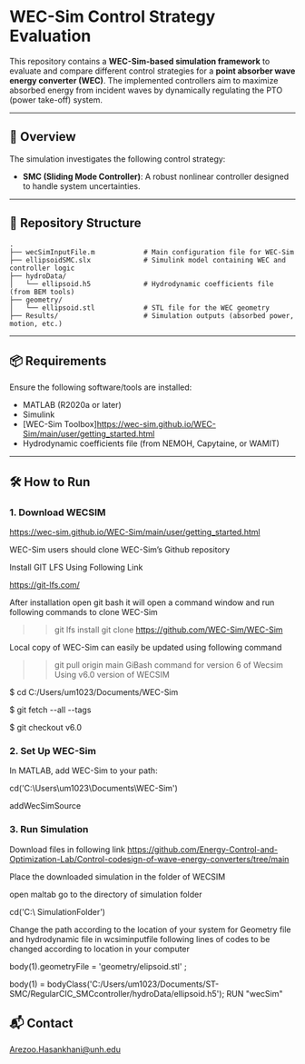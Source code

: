 # WEC-Sim Control Strategy Evaluation

This repository contains a **WEC-Sim-based simulation framework** to evaluate and compare different control strategies for a **point absorber wave energy converter (WEC)**. The implemented controllers aim to maximize absorbed energy from incident waves by dynamically regulating the PTO (power take-off) system.

---

## 🚀 Overview

The simulation investigates the following control strategy:

- **SMC (Sliding Mode Controller)**: A robust nonlinear controller designed to handle system uncertainties.


---

## 📁 Repository Structure

```
.
├── wecSimInputFile.m            # Main configuration file for WEC-Sim
├── ellipsoidSMC.slx             # Simulink model containing WEC and controller logic
├── hydroData/
│   └── ellipsoid.h5             # Hydrodynamic coefficients file (from BEM tools)
├── geometry/
│   └── ellipsoid.stl            # STL file for the WEC geometry
├── Results/                     # Simulation outputs (absorbed power, motion, etc.)
```

---

## 📦 Requirements

Ensure the following software/tools are installed:

- MATLAB (R2020a or later)
- Simulink
- [WEC-Sim Toolbox]https://wec-sim.github.io/WEC-Sim/main/user/getting_started.html
- Hydrodynamic coefficients file (from NEMOH, Capytaine, or WAMIT)

---

## 🛠️ How to Run

### 1. Download WECSIM
https://wec-sim.github.io/WEC-Sim/main/user/getting_started.html

 WEC-Sim users should clone WEC-Sim’s Github repository​

Install GIT LFS Using Following Link​

https://git-lfs.com/​

After installation open git bash it will open a command window and run following commands to clone WEC-Sim​

>> git lfs install​
>> git clone https://github.com/WEC-Sim/WEC-Sim​

Local copy of WEC-Sim can easily be updated using following command​

>> git pull origin main
>> GiBash command for version 6 of Wecsim
Using v6.0 version of WECSIM​

$ cd C:/Users/um1023/Documents/WEC-Sim​

$ git fetch --all --tags​

$ git checkout v6.0

### 2. Set Up WEC-Sim

In MATLAB, add WEC-Sim to your path:

cd('C:\Users\um1023\Documents\WEC-Sim')

addWecSimSource

### 3. Run Simulation
Download files in following link
https://github.com/Energy-Control-and-Optimization-Lab/Control-codesign-of-wave-energy-converters/tree/main

Place the downloaded simulation in the folder of WECSIM

open maltab go to the directory of simulation folder

cd('C:\ SimulationFolder')

Change the path according to the location of your system for Geometry file and hydrodynamic file in wcsiminputfile following lines of codes to be changed according to location in your computer

body(1).geometryFile = 'geometry/elipsoid.stl' ;

body(1) = bodyClass('C:/Users/um1023/Documents/ST-SMC/RegularCIC_SMCcontroller/hydroData/ellipsoid.h5');
RUN "wecSim"

## 📬 Contact
Arezoo.Hasankhani@unh.edu
